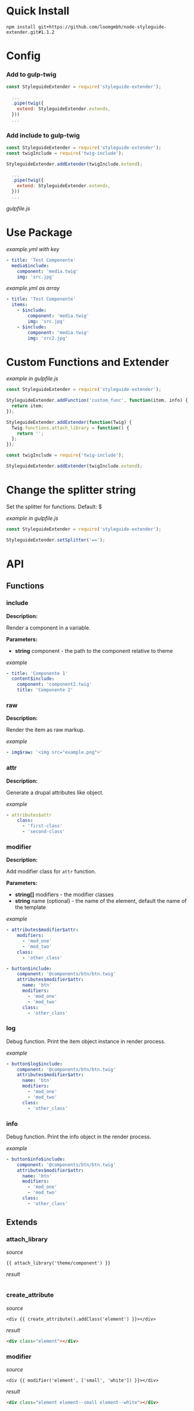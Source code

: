 # Quick Install

`npm install git+https://github.com/loomgmbh/node-styleguide-extender.git#1.1.2`

# Config

### Add to gulp-twig

```js
const StyleguideExtender = require('styleguide-extender');

  ...
  .pipe(twig({
    extend: StyleguideExtender.extends,
  }))
  ...

```

### Add include to gulp-twig

```js
const StyleguideExtender = require('styleguide-extender');
const twigInclude = require('twig-include');

StyleguideExtender.addExtender(twigInclude.extend);

  ...
  .pipe(twig({
    extend: StyleguideExtender.extends,
  }))
  ...

```

*gulpfile.js*

# Use Package

*example.yml with key*

```yml
- title: 'Test Componente'
  media$include:
    component: 'media.twig'
    img: 'src.jpg'
```

*example.yml as array*

```yml
- title: 'Test Componente'
  items:
    - $include:
        component: 'media.twig'
        img: 'src.jpg'
    - $include:
        component: 'media.twig'
        img: 'src2.jpg'
```

# Custom Functions and Extender

*example in gulpfile.js*
```js
const StyleguideExtender = require('styleguide-extender');

StyleguideExtender.addFunction('custom_func', function(item, info) {
  return item;
});

StyleguideExtender.addExtender(function(Twig) {
  Twig.functions.attach_library = function() {
    return '';
  };
});

const twigInclude = require('twig-include');

StyleguideExtender.addExtender(twigInclude.extend);
```

# Change the splitter string

Set the splitter for functions. Default: $

*example in gulpfile.js*
```js
const StyleguideExtender = require('styleguide-extender');

StyleguideExtender.setSplitter('==');
```

# API

## Functions

### include

**Description:**

Render a component in a variable.

**Parameters:**

  - **string** component - the path to the component relative to theme

*example*

```yml
- title: 'Componente 1'
  content$include:
    component: 'component2.twig'
    title: 'Componente 2'
```

### raw

**Description:**

Render the item as raw markup.

*example*

```yml
- img$raw: '<img src="example.png">'
```

### attr

**Description:**

Generate a drupal attributes like object.

*example*

```yml
- attributes$attr
    class:
      - 'first-class'
      - 'second-class'
```

### modifier

**Description:**

Add modifier class for `attr` function.

**Parameters:**

  - **string[]** modifiers - the modifier classes
  - **string** name (optional) - the name of the element, default the name of the template

*example*

```yml
- attributes$modifier$attr:
    modifiers:
      - 'mod_one'
      - 'mod_two'
    class:
      - 'other_class'
```

```yml
- button$include:
    component: '@components/btn/btn.twig'
    attributes$modifier$attr:
      name: 'btn'
      modifiers:
        - 'mod_one'
        - 'mod_two'
      class:
        - 'other_class'
```

### log

Debug function.
Print the item object instance in render process.

*example*

```yml
- button$log$include:
    component: '@components/btn/btn.twig'
    attributes$modifier$attr:
      name: 'btn'
      modifiers:
        - 'mod_one'
        - 'mod_two'
      class:
        - 'other_class'
```

### info

Debug function.
Print the info object in the render process.

*example*

```yml
- button$info$include:
    component: '@components/btn/btn.twig'
    attributes$modifier$attr:
      name: 'btn'
      modifiers:
        - 'mod_one'
        - 'mod_two'
      class:
        - 'other_class'
```

## Extends

### attach_library

*source*

```twig
{{ attach_library('theme/component') }}
```

*result*

```html
```

### create_attribute

*source*

```twig
<div {{ create_attribute().addClass('element') }}></div>
```

*result*

```html
<div class="element"></div>
```

### modifier

*source*

```twig
<div {{ modifier('element', ['small', 'white']) }}></div>
```

*result*

```html
<div class="element element--small element--white"></div>
```
